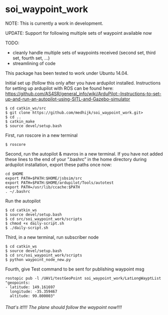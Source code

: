# soi_waypoint_work
NOTE: This is currently a work in development.

UPDATE: Support for following multiple sets of waypoint available now

TODO:
* cleanly handle multiple sets of waypoints received (second set, third set, fourth set, ...)
* streamlining of code

This package has been tested to work under Ubuntu 14.04.

Initial set up (follow this only after you have ardupilot installed. Instructions for setting up ardupilot with ROS can be found here: https://github.com/AS4SR/general_info/wiki/ArduPilot:-Instructions-to-set-up-and-run-an-autopilot-using-SITL-and-Gazebo-simulator 

```
$ cd catkin_ws/src
$ git clone https://github.com/medhijk/soi_waypoint_work.git>
$ cd ..
$ catkin_make
$ source devel/setup.bash
```

First, run roscore in a new terminal
```
$ roscore
```

Second, run the autopilot & mavros in a new terminal.
If you have not added these lines to the end of your ”.bashrc” in the home directory during ardupilot installation, export these paths once now:
```
cd $HOME
export PATH=$PATH:$HOME/jsbsim/src
export PATH=$PATH:$HOME/ardupilot/Tools/autotest
export PATH=/usr/lib/ccache:$PATH
. ~/.bashrc
```
Run the autopilot
```
$ cd catkin_ws
$ source devel/setup.bash
$ cd src/soi_waypoint_work/scripts
$ chmod +x daily-script.sh
$ ./daily-script.sh
```

Third, in a new terminal, run subscriber node
```
$ cd catkin_ws
$ source devel/setup.bash
$ cd src/soi_waypoint_work/scripts
$ python waypoint_node_new.py
```

Fourth, give Test command to be sent for publishing waypoint msg
```
rostopic pub -l /UAV1/testGeoPoint soi_waypoint_work/LatLongWayptList "geopoints:
- latitude: 149.161697
  longitude: -35.359467
  altitude: 99.800003"
```
###### That's it!!!! The plane should follow the waypoint now!!!! ######

